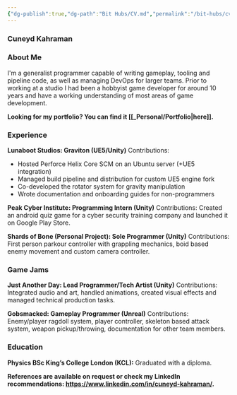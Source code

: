 ```yaml
---
{"dg-publish":true,"dg-path":"Bit Hubs/CV.md","permalink":"/bit-hubs/cv/","hide":true,"hideInGraph":true,"noteIcon":"1"}
---
```


### Cuneyd Kahraman

### About Me
I'm a generalist programmer capable of writing gameplay, tooling and pipeline code, as well as managing DevOps for larger teams. Prior to working at a studio I had been a hobbyist game developer for around 10 years and have a working understanding of most areas of game development.

**Looking for my portfolio? You can find it [[_Personal/Portfolio\|here]].**

<div class="page-break" style="page-break-before: always;"></div>

### Experience
**Lunaboot Studios: Graviton (UE5/Unity)**
Contributions:
- Hosted Perforce Helix Core SCM on an Ubuntu server (+UE5 integration)
- Managed build pipeline and distribution for custom UE5 engine fork
- Co-developed the rotator system for gravity manipulation
- Wrote documentation and onboarding guides for non-programmers

**Peak Cyber Institute: Programming Intern (Unity)**
Contributions: Created an android quiz game for a cyber security training company and launched it on Google Play Store.

**Shards of Bone (Personal Project): Sole Programmer (Unity)**
Contributions: First person parkour controller with grappling mechanics, boid based enemy movement and custom camera controller.
### Game Jams
**Just Another Day: Lead Programmer/Tech Artist (Unity)**
Contributions: Integrated audio and art, handled animations, created visual effects and managed technical production tasks.

**Gobsmacked: Gameplay Programmer (Unreal)**
Contributions: Enemy/player ragdoll system, player controller, skeleton based attack system, weapon pickup/throwing, documentation for other team members.
### Education
**Physics BSc King’s College London (KCL):** 
Graduated with a diploma.

**References are available on request or check my LinkedIn recommendations: https://www.linkedin.com/in/cuneyd-kahraman/.**

